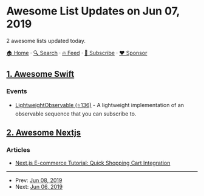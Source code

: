 # Awesome List Updates on Jun 07, 2019

2 awesome lists updated today.

[🏠 Home](/README.md) · [🔍 Search](https://www.trackawesomelist.com/search/) · [🔥 Feed](https://www.trackawesomelist.com/rss.xml) · [📮 Subscribe](https://trackawesomelist.us17.list-manage.com/subscribe?u=d2f0117aa829c83a63ec63c2f&id=36a103854c) · [❤️  Sponsor](https://github.com/sponsors/theowenyoung)



## [1. Awesome Swift](/content/matteocrippa/awesome-swift/README.md)

### Events

*   [LightweightObservable (⭐136)](https://github.com/fxm90/LightweightObservable) - A lightweight implementation of an observable sequence that you can subscribe to.

## [2. Awesome Nextjs](/content/unicodeveloper/awesome-nextjs/README.md)

### Articles

*   [Next.js E-commerce Tutorial: Quick Shopping Cart Integration](https://snipcart.com/blog/next-js-ecommerce-tutorial)

---

- Prev: [Jun 08, 2019](/content/2019/06/08/README.md)
- Next: [Jun 06, 2019](/content/2019/06/06/README.md)
